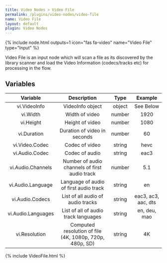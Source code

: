 ```yaml
---
title: Video Nodes > Video File
permalink: /plugins/video-nodes/video-file
name: Video File
layout: default
plugin: Video Nodes
---
```


{% include node.html outputs=1 icon="fas fa-video" name="Video File" type="Input" %}

Video File is an input node which will scan a file as its discovered by the library scanner and load the Video Information (codecs/tracks etc) for processing in the flow.

## Variables

| Variable | Description | Type | Example |
| :---: | :---: | :---: | :---: |
| vi.VideoInfo | VideoInfo object | object | See Below |
| vi.Width | Width of video | number | 1920 |
| vi.Height | Height of video | number | 1080 |
| vi.Duration | Duration of video in seconds | number | 60 |
| vi.Video.Codec | Codec of video | string | hevc |
| vi.Audio.Codec | Codec of audio | string | eac3 |
| vi.Audio.Channels | Number of audio channels of first audio track | number | 5.1 |
| vi.Audio.Language | Language of audio of first audio track | string | en |
| vi.Audio.Codecs | List of all audio of audio tracks | string | eac3, ac3, aac, dts |
| vi.Audio.Languages | List of all of audio track languages | string | en, deu, mao |
| vi.Resolution | Computed resolution of file (4K, 1080p, 720p, 480p, SD) | string | 4K |

{% include VideoFile.html %}